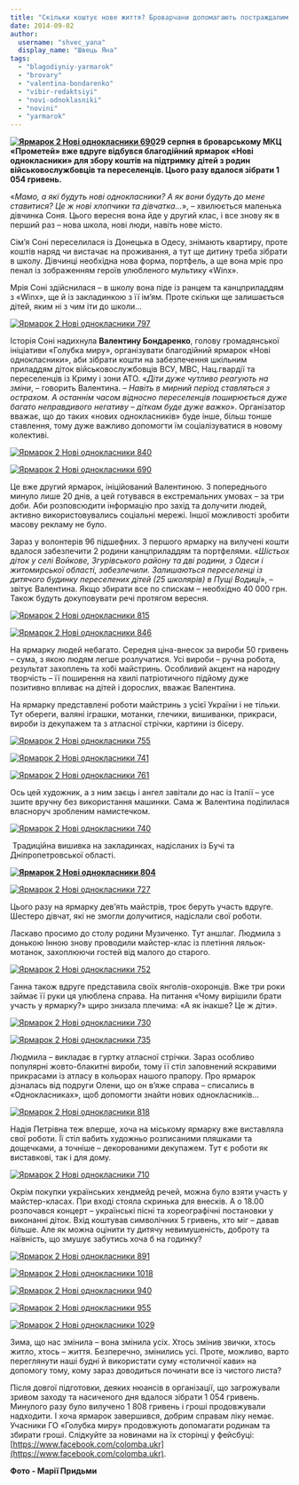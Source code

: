 ```yaml
---
title: "Скільки коштує нове життя? Броварчани допомагають постраждалим дітям"
date: 2014-09-02
author: 
  username: "shvec_yana"
  display_name: "Швець Яна"
tags: 
  - "blagodiyniy-yarmarok"
  - "brovary"
  - "valentina-bondarenko"
  - "vibir-redaktsiyi"
  - "novi-odnoklasniki"
  - "novini"
  - "yarmarok"
---
```


**[![Ярмарок 2 Нові однокласники 690](https://mpz.brovary.org/wp-content/uploads/2014/09/YArmarok-2-Novi-odnoklasniki-690.jpg)](https://mpz.brovary.org/wp-content/uploads/2014/09/YArmarok-2-Novi-odnoklasniki-690.jpg)29 серпня в **броварському МКЦ «Прометей» вже вдруге відбувся благодійний ярмарок «Нові однокласники» для збору коштів на підтримку**** **дітей з родин військовослужбовців та переселенців. Цього разу вдалося зібрати 1 054 гривень.**

«_Мамо, а які будуть нові однокласники? А як вони будуть до мене ставитися? Це ж нові хлопчики та дівчатка…_», – хвилюється маленька дівчинка Соня. Цього вересня вона йде у другий клас, і все знову як в перший раз – нова школа, нові люди, навіть нове місто.

Сім’я Соні переселилася із Донецька в Одесу, знімають квартиру, проте коштів наряд чи вистачає на проживання, а тут ще дитину треба зібрати в школу. Дівчинці необхідна нова форма, портфель, а ще вона мріє про пенал із зображенням героїв улюбленого мультику «Winx».

Мрія Соні здійснилася – в школу вона піде із ранцем та канцприладдям з «Winx», ще й із закладинкою з її ім’ям. Проте скільки ще залишається дітей, яким ні з чим іти до школи…

[![Ярмарок 2 Нові однокласники 797](https://mpz.brovary.org/wp-content/uploads/2014/09/YArmarok-2-Novi-odnoklasniki-797.jpg)](https://mpz.brovary.org/wp-content/uploads/2014/09/YArmarok-2-Novi-odnoklasniki-797.jpg)

Історія Соні надихнула **Валентину Бондаренко**, голову громадянської ініціативи «Голубка миру», організувати благодійний ярмарок «Нові однокласники», аби зібрати кошти на забезпечення шкільним приладдям діток військовослужбовців ВСУ, МВС, Нац.гвардії та переселенців із Криму і зони АТО. «_Діти дуже чутливо реагують на зміни_, – говорить Валентина. – _Навіть в мирний період ставляться з острахом. А останнім часом відносно переселенців поширюється дуже багато неправдивого негативу – діткам буде дуже важко_». Організатор вважає, що до таких «нових однокласників» буде інше, більш тонше ставлення, тому дуже важливо допомогти їм соціалізуватися в новому колективі.

[![Ярмарок 2 Нові однокласники 840](https://mpz.brovary.org/wp-content/uploads/2014/09/YArmarok-2-Novi-odnoklasniki-840.jpg)](https://mpz.brovary.org/wp-content/uploads/2014/09/YArmarok-2-Novi-odnoklasniki-840.jpg)

[![Ярмарок 2 Нові однокласники 690](https://mpz.brovary.org/wp-content/uploads/2014/09/YArmarok-2-Novi-odnoklasniki-690.jpg)](https://mpz.brovary.org/wp-content/uploads/2014/09/YArmarok-2-Novi-odnoklasniki-690.jpg)

Це вже другий ярмарок, ініційований Валентиною. З попереднього минуло лише 20 днів, а цей готувався в екстремальних умовах – за три доби. Аби розповсюдити інформацію про захід та долучити людей, активно використовувались соціальні мережі. Іншої можливості зробити масову рекламу не було.

Зараз у волонтерів 96 підшефних. З першого ярмарку на вилучені кошти вдалося забезпечити 2 родини канцприладдям та портфелями. «_Шістьох діток у селі Войкове, Згурівського району та дві родини, з Одеси і житомирської області, забезпечили. Залишаються переселенці із дитячого будинку переселених дітей (25 школярів) в Пущі Водиці_», – звітує Валентина. Якщо збирати все по спискам – необхідно 40 000 грн. Також будуть докуповувати речі протягом вересня.

[![Ярмарок 2 Нові однокласники 815](https://mpz.brovary.org/wp-content/uploads/2014/09/YArmarok-2-Novi-odnoklasniki-815.jpg)](https://mpz.brovary.org/wp-content/uploads/2014/09/YArmarok-2-Novi-odnoklasniki-815.jpg)

[![Ярмарок 2 Нові однокласники 846](https://mpz.brovary.org/wp-content/uploads/2014/09/YArmarok-2-Novi-odnoklasniki-846.jpg)](https://mpz.brovary.org/wp-content/uploads/2014/09/YArmarok-2-Novi-odnoklasniki-846.jpg)

На ярмарку людей небагато. Середня ціна-внесок за вироби 50 гривень – сума, з якою людям легше розлучатися. Усі вироби – ручна робота, результат захоплень та хобі майстринь. Особливий акцент на народну творчість – її поширення на хвилі патріотичного підйому дуже позитивно впливає на дітей і дорослих, вважає Валентина.

На ярмарку представлені роботи майстринь з усієї України і не тільки. Тут обереги, валяні іграшки, мотанки, глечики, вишиванки, прикраси, вироби із декупажем та з атласної стрічки, картини із бісеру.

[![Ярмарок 2 Нові однокласники 755](https://mpz.brovary.org/wp-content/uploads/2014/09/YArmarok-2-Novi-odnoklasniki-755.jpg)](https://mpz.brovary.org/wp-content/uploads/2014/09/YArmarok-2-Novi-odnoklasniki-755.jpg)

[![Ярмарок 2 Нові однокласники 741](https://mpz.brovary.org/wp-content/uploads/2014/09/YArmarok-2-Novi-odnoklasniki-741.jpg)](https://mpz.brovary.org/wp-content/uploads/2014/09/YArmarok-2-Novi-odnoklasniki-741.jpg)

[![Ярмарок 2 Нові однокласники 761](https://mpz.brovary.org/wp-content/uploads/2014/09/YArmarok-2-Novi-odnoklasniki-761.jpg)](https://mpz.brovary.org/wp-content/uploads/2014/09/YArmarok-2-Novi-odnoklasniki-761.jpg)

Ось цей художник, а з ним заєць і ангел завітали до нас із Італії – усе зшите вручну без використання машинки. Сама ж Валентина поділилася власноруч зробленим намистечком.

[![Ярмарок 2 Нові однокласники 740](https://mpz.brovary.org/wp-content/uploads/2014/09/YArmarok-2-Novi-odnoklasniki-740.jpg)](https://mpz.brovary.org/wp-content/uploads/2014/09/YArmarok-2-Novi-odnoklasniki-740.jpg)

 Традиційна вишивка на закладинках, надісланих із Бучі та Дніпропетровської області.

**[![Ярмарок 2 Нові однокласники 804](https://mpz.brovary.org/wp-content/uploads/2014/09/YArmarok-2-Novi-odnoklasniki-804.jpg)](https://mpz.brovary.org/wp-content/uploads/2014/09/YArmarok-2-Novi-odnoklasniki-804.jpg)**

[![Ярмарок 2 Нові однокласники 727](https://mpz.brovary.org/wp-content/uploads/2014/09/YArmarok-2-Novi-odnoklasniki-727.jpg)](https://mpz.brovary.org/wp-content/uploads/2014/09/YArmarok-2-Novi-odnoklasniki-727.jpg)

Цього разу на ярмарку дев’ять майстрів, троє беруть участь вдруге. Шестеро дівчат, які не змогли долучитися, надіслали свої роботи.

Ласкаво просимо до столу родини Музиченко. Тут аншлаг. Людмила з донькою Інною знову проводили майстер-клас із плетіння ляльок-мотанок, захоплюючи гостей від малого до старого.

[![Ярмарок 2 Нові однокласники 752](https://mpz.brovary.org/wp-content/uploads/2014/09/YArmarok-2-Novi-odnoklasniki-752.jpg)](https://mpz.brovary.org/wp-content/uploads/2014/09/YArmarok-2-Novi-odnoklasniki-752.jpg)

Ганна також вдруге представила своїх янголів-охоронців. Вже три роки займає її руки ця улюблена справа. На питання «Чому вирішили брати участь у ярмарку?» щиро знизала плечима: «А як інакше? Це ж діти».

[![Ярмарок 2 Нові однокласники 730](https://mpz.brovary.org/wp-content/uploads/2014/09/YArmarok-2-Novi-odnoklasniki-730.jpg)](https://mpz.brovary.org/wp-content/uploads/2014/09/YArmarok-2-Novi-odnoklasniki-730.jpg)

[![Ярмарок 2 Нові однокласники 735](https://mpz.brovary.org/wp-content/uploads/2014/09/YArmarok-2-Novi-odnoklasniki-735.jpg)](https://mpz.brovary.org/wp-content/uploads/2014/09/YArmarok-2-Novi-odnoklasniki-735.jpg)

Людмила – викладає в гуртку атласної стрічки. Зараз особливо популярні жовто-блакитні вироби, тому її стіл заповнений яскравими прикрасами із атласу в кольорах нашого прапору. Про ярмарок дізналась від подруги Олени, що он в’яже справа – списались в «Однокласниках», щоб допомогти знайти нових однокласників…

[![Ярмарок 2 Нові однокласники 818](https://mpz.brovary.org/wp-content/uploads/2014/09/YArmarok-2-Novi-odnoklasniki-818.jpg)](https://mpz.brovary.org/wp-content/uploads/2014/09/YArmarok-2-Novi-odnoklasniki-818.jpg)

Надія Петрівна теж вперше, хоча на міському ярмарку вже виставляла свої роботи. Її стіл вабить художньо розписаними пляшками та дощечками, а точніше – декорованими декупажем. Тут є роботи як виставкові, так і для дому.

[![Ярмарок 2 Нові однокласники 710](https://mpz.brovary.org/wp-content/uploads/2014/09/YArmarok-2-Novi-odnoklasniki-710.jpg)](https://mpz.brovary.org/wp-content/uploads/2014/09/YArmarok-2-Novi-odnoklasniki-710.jpg)

Окрім покупки українських хендмейд речей, можна було взяти участь у майстер-класах. При вході стояла скринька для внесків. А о 18.00 розпочався концерт – українські пісні та хореографічні постановки у виконанні діток. Вхід коштував символічних 5 гривень, хто міг – давав більше. Але як можна оцінити ту дитячу невимушеність, доброту та наївність, що змушує забутись хоча б на годинку?

[![Ярмарок 2 Нові однокласники 891](https://mpz.brovary.org/wp-content/uploads/2014/09/YArmarok-2-Novi-odnoklasniki-891.jpg)](https://mpz.brovary.org/wp-content/uploads/2014/09/YArmarok-2-Novi-odnoklasniki-891.jpg)

[![Ярмарок 2 Нові однокласники 1018](https://mpz.brovary.org/wp-content/uploads/2014/09/YArmarok-2-Novi-odnoklasniki-1018.jpg)](https://mpz.brovary.org/wp-content/uploads/2014/09/YArmarok-2-Novi-odnoklasniki-1018.jpg)

[![Ярмарок 2 Нові однокласники 940](https://mpz.brovary.org/wp-content/uploads/2014/09/YArmarok-2-Novi-odnoklasniki-940.jpg)](https://mpz.brovary.org/wp-content/uploads/2014/09/YArmarok-2-Novi-odnoklasniki-940.jpg)

[![Ярмарок 2 Нові однокласники 955](https://mpz.brovary.org/wp-content/uploads/2014/09/YArmarok-2-Novi-odnoklasniki-955.jpg)](https://mpz.brovary.org/wp-content/uploads/2014/09/YArmarok-2-Novi-odnoklasniki-955.jpg)

[![Ярмарок 2 Нові однокласники 1029](https://mpz.brovary.org/wp-content/uploads/2014/09/YArmarok-2-Novi-odnoklasniki-1029.jpg)](https://mpz.brovary.org/wp-content/uploads/2014/09/YArmarok-2-Novi-odnoklasniki-1029.jpg)

Зима, що нас змінила – вона змінила усіх. Хтось змінив звички, хтось житло, хтось – життя. Безперечно, змінились усі. Проте, можливо, варто переглянути наші будні й використати суму «столичної кави» на допомогу тому, кому зараз доводиться починати все із чистого листа?

Після довгої підготовки, деяких нюансів в організації, що загрожували зривом заходу та насиченого дня вдалося зібрати 1 054 гривень. Минулого разу було вилучено 1 808 гривень і гроші продовжували надходити. І хоча ярмарок завершився, добрим справам ліку немає. Учасники ГО «Голубка миру» продовжують допомагати родинам та збирати гроші. Cлідкуйте за новинами на їх сторінці у фейсбуці: [https://www.facebook.com/colomba.ukr](https://www.facebook.com/colomba.ukr).

**Фото - Марії Придьми**
